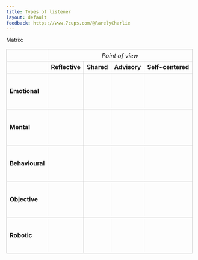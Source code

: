 ```yaml
---
title: Types of listener
layout: default
feedback: https://www.7cups.com/@RarelyCharlie
---
```

Matrix:

<style>table {border-collapse: collapse; width: 100%;}
  td {width: auto; height: 6em; border: 1px solid #ccc;}
  tr:first-child td {text-align: center;}
  tr.c td {text-align: center;}
  tr.b td, td.b {font-weight: bold;}
  tr.i td {font-style: italic; vertical-align: bottom;}
  tr.s td {height: 2em;}
  </style>
<table><tbody>
<tr class="c i s"><td></td><td colspan="4">Point of view</td></tr>
<tr class="c b s"><td></td><td>Reflective</td><td>Shared</td><td>Advisory</td><td>Self-centered</td></tr>
<tr><td class="b">Emotional</td><td></td><td></td><td></td><td></td></tr>
<tr><td class="b">Mental</td><td></td><td></td><td></td><td></td></tr>
<tr><td class="b">Behavioural</td><td></td><td></td><td></td><td></td></tr>
<tr><td class="b">Objective</td><td></td><td></td><td></td><td></td></tr>
<tr><td class="b">Robotic</td><td></td><td></td><td></td><td></td></tr>
</tbody></table>
